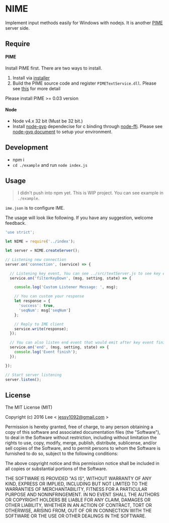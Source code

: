 NIME
=============
Implement input methods easily for Windows with nodejs. It is another [PIME](https://github.com/EasyIME/PIME) server side.

## Require

#### PIME

Install PIME first. There are two ways to install.

1. Install via [installer](https://github.com/EasyIME/PIME/releases)
2. Build the PIME source code and register `PIMETextService.dll`. Please see [this](https://github.com/EasyIME/PIME#install) for more detail

Please install PIME >= 0.03 version


#### Node

- Node v4.x 32 bit (Must be 32 bit.)
- Install [node-gyp](https://github.com/nodejs/node-gyp) dependecise for c binding through [node-ffi](https://github.com/node-ffi/node-ffi). Please see [node-gyp document](https://github.com/nodejs/node-gyp#installation) to setup your environment.


## Development

- npm i
- `cd ./example` and run `node index.js`


## Usage

> I didn't push into npm yet. This is WIP project. You can see example in `./example`.

`ime.json` is to configure IME.

The usage will look like following. If you have any suggestion, welcome feedback.
```js
'use strict';

let NIME = require('../index');

let server = NIME.createServer();

// Listening new connection
server.on('connection', (service) => {

  // Listening key event, You can see ../src/textServer.js to see key event
  service.on('filterKeyDown', (msg, setting, state) => {

    console.log('Custom Listener Message: ', msg);

    // You can custom your response
    let response = {
      'success': true,
      'seqNum': msg['seqNum']
    };

    // Reply to IME client
    service.write(response);
  });

  // You can also listen end event that would emit after key event finish
  service.on('end', (msg, setting, state) => {
    console.log('Event finish');
  });

});

// Start server listening
server.listen();
```


## License

The MIT License (MIT)

Copyright (c) 2016 Lee  < jessy1092@gmail.com >

Permission is hereby granted, free of charge, to any person obtaining a copy of
this software and associated documentation files (the "Software"), to deal in
the Software without restriction, including without limitation the rights to
use, copy, modify, merge, publish, distribute, sublicense, and/or sell copies of
the Software, and to permit persons to whom the Software is furnished to do so,
subject to the following conditions:

The above copyright notice and this permission notice shall be included in all
copies or substantial portions of the Software.

THE SOFTWARE IS PROVIDED "AS IS", WITHOUT WARRANTY OF ANY KIND, EXPRESS OR
IMPLIED, INCLUDING BUT NOT LIMITED TO THE WARRANTIES OF MERCHANTABILITY, FITNESS
FOR A PARTICULAR PURPOSE AND NONINFRINGEMENT. IN NO EVENT SHALL THE AUTHORS OR
COPYRIGHT HOLDERS BE LIABLE FOR ANY CLAIM, DAMAGES OR OTHER LIABILITY, WHETHER
IN AN ACTION OF CONTRACT, TORT OR OTHERWISE, ARISING FROM, OUT OF OR IN
CONNECTION WITH THE SOFTWARE OR THE USE OR OTHER DEALINGS IN THE SOFTWARE.
